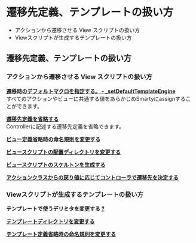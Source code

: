 # 遷移先定義、テンプレートの扱い方
  - アクションから遷移させる View スクリプトの扱い方 
  - Viewスクリプトが生成するテンプレートの扱い方 

## 遷移先定義、テンプレートの扱い方

### アクションから遷移させる View スクリプトの扱い方

**[遷移時のデフォルトマクロを指定する。 - _setDefaultTemplateEngine](dev_guide-forward-defaultmacro.md)**  
すべてのアクションやビューに共通する値をあらかじめSmartyにassignすることができます。

**[遷移先定義を省略する](dev_guide-forward-omit.md)**   
Controllerに記述する遷移先定義を省略できます。

**[ビュー定義省略時の命名規則を変更する](dev_guide-forward-view_namingconvention.md)**

**[ビュースクリプトの配置ディレクトリを変更する](dev_guide-forward-view_dir.md)**

**[ビュースクリプトのスケルトンを生成する](dev_guide-forward-skelton.md)**

**[アクションクラスからの戻り値に応じてコントローラで遷移先を決定する](dev_guide-forward-plug.md)**

### Viewスクリプトが生成するテンプレートの扱い方

**テンプレートで使うデリミタを変更する [?](cmd=edit&page=ethna-document-dev_guide-forward-template_delimiter&refer=dev_guide-forward.md)**

**[テンプレートディレクトリを変更する](dev_guide-forward-template_directory.md)**

**[テンプレート定義省略時の命名規則を変更する](dev_guide-forward-template_namingconvention.md)**


